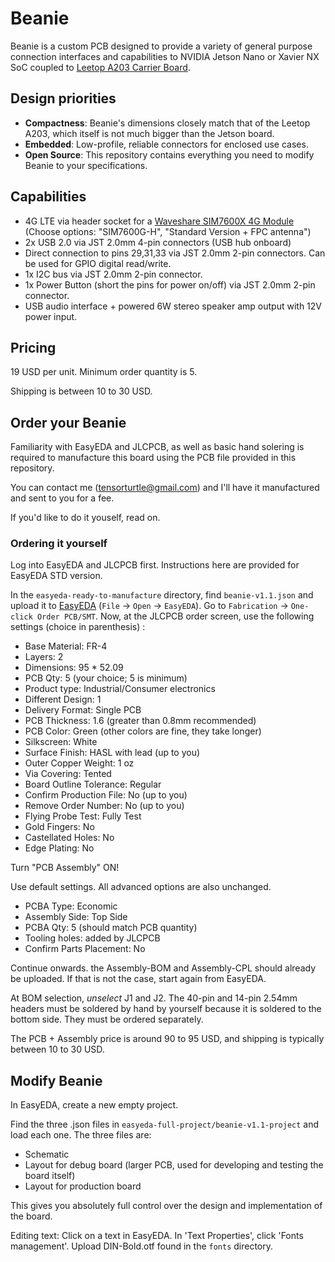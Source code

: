 # Beanie

Beanie is a custom PCB designed to provide a variety of general purpose connection interfaces and capabilities to NVIDIA Jetson Nano or Xavier NX SoC coupled to [Leetop A203 Carrier Board](http://www.leetop.top/leetopen.asp?id=256).

## Design priorities
+ **Compactness**: Beanie's dimensions closely match that of the Leetop A203, which itself is not much bigger than the Jetson board. 
+ **Embedded**: Low-profile, reliable connectors for enclosed use cases.
+ **Open Source**: This repository contains everything you need to modify Beanie to your specifications.

## Capabilities

+ 4G LTE via header socket for a [Waveshare SIM7600X 4G Module](https://www.waveshare.com/sim7600g-h-4g-module.htm?sku=23992) (Choose options: "SIM7600G-H", "Standard Version + FPC antenna")
+ 2x USB 2.0 via JST 2.0mm 4-pin connectors (USB hub onboard)
+ Direct connection to pins 29,31,33 via JST 2.0mm 2-pin connectors. Can be used for GPIO digital read/write.
+ 1x I2C bus via JST 2.0mm 2-pin connector.
+ 1x Power Button (short the pins for power on/off) via JST 2.0mm 2-pin connector.
+ USB audio interface + powered 6W stereo speaker amp output with 12V power input.

## Pricing

19 USD per unit. Minimum order quantity is 5.

Shipping is between 10 to 30 USD.

## Order your Beanie

Familiarity with EasyEDA and JLCPCB, as well as basic hand solering is required to manufacture this board using the PCB file provided in this repository.

You can contact me (tensorturtle@gmail.com) and I'll have it manufactured and sent to you for a fee.

If you'd like to do it youself, read on.

### Ordering it yourself

Log into EasyEDA and JLCPCB first. Instructions here are provided for EasyEDA STD version.

In the `easyeda-ready-to-manufacture` directory, find `beanie-v1.1.json` and upload it to [EasyEDA](https://easyeda.com) (`File` -> `Open` -> `EasyEDA`). Go to `Fabrication` -> `One-click Order PCB/SMT`. Now, at the JLCPCB order screen, use the following settings (choice in parenthesis) :
+ Base Material: FR-4
+ Layers: 2
+ Dimensions: 95 * 52.09
+ PCB Qty: 5 (your choice; 5 is minimum)
+ Product type: Industrial/Consumer electronics
+ Different Design: 1
+ Delivery Format: Single PCB
+ PCB Thickness: 1.6 (greater than 0.8mm recommended)
+ PCB Color: Green (other colors are fine, they take longer)
+ Silkscreen: White
+ Surface Finish: HASL with lead (up to you)
+ Outer Copper Weight: 1 oz
+ Via Covering: Tented
+ Board Outline Tolerance: Regular
+ Confirm Production File: No (up to you)
+ Remove Order Number: No (up to you)
+ Flying Probe Test: Fully Test
+ Gold Fingers: No
+ Castellated Holes: No
+ Edge Plating: No

Turn "PCB Assembly" ON!

Use default settings. All advanced options are also unchanged.
+ PCBA Type: Economic
+ Assembly Side: Top Side
+ PCBA Qty: 5 (should match PCB quantity)
+ Tooling holes: added by JLCPCB
+ Confirm Parts Placement: No

Continue onwards. the Assembly-BOM and Assembly-CPL should already be uploaded. If that is not the case, start again from EasyEDA.

At BOM selection, *unselect* J1 and J2. The 40-pin and 14-pin 2.54mm headers must be soldered by hand by yourself because it is soldered to the bottom side. They must be ordered separately.

The PCB + Assembly price is around 90 to 95 USD, and shipping is typically between 10 to 30 USD.

## Modify Beanie

In EasyEDA, create a new empty project.

Find the three .json files in `easyeda-full-project/beanie-v1.1-project` and load each one. The three files are:
+ Schematic
+ Layout for debug board (larger PCB, used for developing and testing the board itself)
+ Layout for production board

This gives you absolutely full control over the design and implementation of the board.

Editing text: Click on a text in EasyEDA. In 'Text Properties', click 'Fonts management'. Upload DIN-Bold.otf found in the `fonts` directory.
